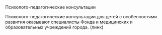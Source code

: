 Психолого-педагогические консультации

Психолого-педагогические консультации для детей с особенностями развития оказывают специалисты Фонда и медицинских и образовательных учреждений города. (линк)
